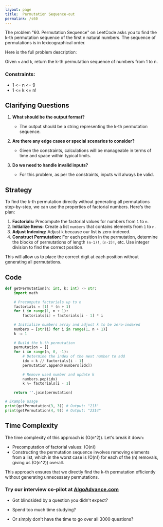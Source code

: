 ```yaml
---
layout: page
title:  Permutation Sequence-out
permalink: /s60
---
```


The problem "60. Permutation Sequence" on LeetCode asks you to find the k-th permutation sequence of the first n natural numbers. The sequence of permutations is in lexicographical order.

Here is the full problem description:

Given `n` and `k`, return the k-th permutation sequence of numbers from 1 to n.

### Constraints:
- 1 <= n <= 9
- 1 <= k <= n!

## Clarifying Questions

1. **What should be the output format?**
   - The output should be a string representing the k-th permutation sequence.
   
2. **Are there any edge cases or special scenarios to consider?**
   - Given the constraints, calculations will be manageable in terms of time and space within typical limits.

3. **Do we need to handle invalid inputs?**
   - For this problem, as per the constraints, inputs will always be valid.

## Strategy

To find the k-th permutation directly without generating all permutations step-by-step, we can use the properties of factorial numbers. Here's the plan:

1. **Factorials:** Precompute the factorial values for numbers from `1` to `n`.
2. **Initialize Items:** Create a list `numbers` that contains elements from `1` to `n`.
3. **Adjust Indexing:** Adjust `k` because our list is zero-indexed.
4. **Construct Permutation:** For each position in the permutation, determine the blocks of permutations of length `(n-1)!`, `(n-2)!`, etc. Use integer division to find the correct position.

This will allow us to place the correct digit at each position without generating all permutations.

## Code

```python
def getPermutation(n: int, k: int) -> str:
    import math
    
    # Precompute factorials up to n
    factorials = [1] * (n + 1)
    for i in range(1, n + 1):
        factorials[i] = factorials[i - 1] * i
    
    # Initialize numbers array and adjust k to be zero-indexed
    numbers = [str(i) for i in range(1, n + 1)]
    k -= 1
    
    # Build the k-th permutation
    permutation = []
    for i in range(n, 0, -1):
        # Determine the index of the next number to add
        idx = k // factorials[i - 1]
        permutation.append(numbers[idx])
        
        # Remove used number and update k
        numbers.pop(idx)
        k %= factorials[i - 1]
    
    return ''.join(permutation)

# Example usage
print(getPermutation(3, 3)) # Output: "213"
print(getPermutation(4, 9)) # Output: "2314"
```

## Time Complexity

The time complexity of this approach is \(O(n^2)\). Let's break it down:

- Precomputation of factorial values: \(O(n)\)
- Constructing the permutation sequence involves removing elements from a list, which in the worst case is \(O(n)\) for each of the \(n\) removals, giving us \(O(n^2)\) overall.

This approach ensures that we directly find the k-th permutation efficiently without generating unnecessary permutations.


### Try our interview co-pilot at [AlgoAdvance.com](https://algoAdvance.com)

- Got blindsided by a question you didn't expect?

- Spend too much time studying?

- Or simply don't have the time to go over all 3000 questions?

